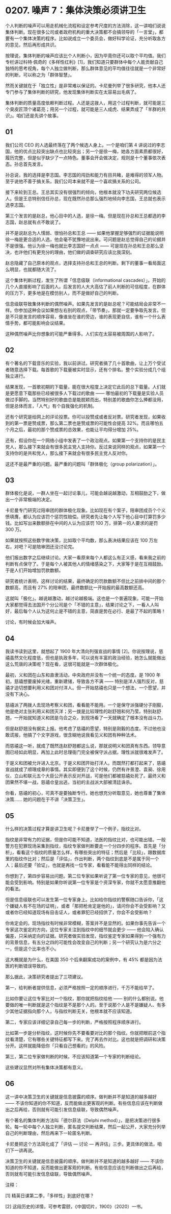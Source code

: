 # 0207. 噪声 7：集体決策必须讲卫生

个人判断的噪声可以用走机械化流程和设定参考尺度的方法消除，这一讲咱们说说集体判断。现在很多公司或者政府机构的重大决策都不会搞领导的「一言堂」，都要有一个集体决策的程序。比如说成立一个委员会，做好科学论证，充分听取各方的意见，然后再形成共识。

按理说，集体判断的噪声应该比个人判断小，因为毕竟你还可以取个平均值。我们专栏讲过科特·佩奇的《多样性红利》[1]，我们知道只要群体中每个人能贡献自己独特的思考视角，每个人独立做判断，那么群体意见的平均值往往就是一个非常好的判断，可以称之为「群体智慧」。

然而关键就在于「独立性」是非常难以保证的。卡尼曼列举了很多研究，他本人还专门参与了集体判断的研究，他发现集体判断实在太容易出毛病了。

集体判断的质量高度依赖判断过程。人还是这拨人，用这个过程判断，就可能是三个臭皮匠顶个诸葛亮；用另一个过程，就可能是三人成虎、结果弄成了「羊群的共识」。咱们还是先讲个故事。

## 01

我们公司 CEO 的人选最终落在了两个候选人身上。一个是咱们第 4 讲说过的李志国，他的优点比较突出缺点也比较突出；另一个是徐一梅，她各方面素质都很好，履历完整，但是似乎缺少了一点特色。董事会开会做决定，规则是十个董事依次表态。孙总首先发言。

孙总说，我的选择是李志国。李志国的闯劲和能力有目共睹，是难得的领军人物。至于说他不善于搞关系，我们公司本来就不是一个喜欢搞关系的公司。

接下来轮到王总。王总其实没有很强烈的倾向，他根本就没下功夫研究两位候选人。但是王总特别信任孙总，现在既然孙总那么强烈地倾向李志国，王总就也表示选李志国。

第三个发言的是赵总，他心目中的人选，是徐一梅。但是现在孙总和王总都选的李志国，赵总就有点不敢说了。

并不是说赵总为人懦弱、很怕孙总和王总 —— 如果他掌握足够强烈的证据能说明徐一梅是更合适的人选，他会毫不犹豫地说出来。可问题是赵总觉得自己的论据并不是很强。他认为徐一梅也就比李志国好一点点 —— 可是现在孙总和王总那么坚决，也许他们有更充分的理由，他们做的调查研究应该比我深刻。

赵总隐藏了自己原本的观点，选择支持孙总和王总的判断。剩下的董事一看局面这么明显，也就都随大流了。

这个集体判断过程，发生了所谓「信息级联（informational cascades）」。开始的几个人直接影响了后面的人。后发言的人大大高估了前人判断的可信程度，在群体的压力下，更多地是在模仿别人，而不是做好自己的判断。

信息级联导致集体判断的偶然噪声。如果先发言的是赵总呢？可能结局会非常不一样。你参加这种会议如果想左右别的观点，「带节奏」，那就一定要争取先发言。但是不只是发言的顺序容易，像谁坐在谁的旁边，谁的表现更自信，谁有一个什么表情手势，都可能影响会议结果。

这种偶然噪声比你想象的可能严重得多。人们实在太容易被周围的人影响了。

## 02

有个著名的下载音乐的实验，我以前讲过。研究者搞了几十首歌曲，让上万个受试者随意选择下载。每首歌的下载量被实时显示，还有个排名。整个实验分成几个组独立进行。

结果发现，一首歌初期的下载量，能在很大程度上决定它此后的总下载量。人们就是更愿意下载那些已经被很多人下载过的歌曲 —— 哪怕最初的下载量是实验人员做过手脚的。当然特别好的歌曲总是能脱颖而出，特别差的歌曲你怎么捧都没用，但是总体而言，「人气」有个自我强化的机制。

还有个研究是给网上的评论投票。你可以投赞成或者反对票。研究者发现，如果收到的第一票是赞成票，那么第二票也是赞成票的可能性会提高 32%。而且哪怕五个月之后，最初的那个赞成票的总效果，也能让平均得分增加 25%。

还有，假设你在一个网络小组中发表了一个政治观点。如果第一个支持你的是民主党人，那么接下来就会有很多民主党人支持你。反过来说同样的观点，如果第一个支持你的是共和党人，那么接下来就会有很多民主党人反对你。

这还不是最严重的问题。最严重的问题叫「群体极化（group polarization）」。

## 03

群体极化是说，一群人坐在一起讨论事儿，可能会越说越激动，互相鼓励之下，做出一个非常极端的决定。

卡尼曼专门研究过陪审团的群体极化现象。比如现在有个案子，陪审团成员个个义愤填膺，都认为应该罚个惩罚性赔偿。研究者先让每个人写下他心目中打算罚多少钱。比如写出来数额排在中间的人认为应该罚 100 万，排第一的人要求的是罚 300 万。

如果就按照这些数字做决策，比如取个平均数，那么表决结果应该在 100 万左右，对吧？可是陪审团还没讨论完。

他们报出数字之后继续讨论。大家一看原来每个人都这么有正义感，看来我之前的判断有点保守了。于是每个人被其他人的情绪感染之下，大家等于是在互相鼓励。于是人们开始增加罚款数额。

研究者统计表明，这样讨论的结果，最终确定的罚款数额不但比之前排中间的那个数额高，而且有 27% 的陪审团，最终数额比一开始报的最高数额还高。

这就叫「极化」。越说越激动，越讨论越极端。这也是一个普遍现象。可能一开始大家都觉得去法国开个分公司是个「不错的主意」，结果讨论之下，一看人人叫好，最后每个人认为这何止是不错的主意，简直是势在必行、是最了不起的策略！

讨论，有时候会加大噪声。

## 04

我读书读到这里，就想起了 1900 年大清向列强宣战的事情 [2]。你说按理说，慈禧虽然文化程度低，但也是执政多年，可以说有丰富的政治经验，她怎么就能做出这么荒唐的决策呢？现在看，这很可能就是一次群体极化。

最初，义和团在山东和直隶活动，中央政府并没有一个统一的态度。是 1900 年初，慈禧想要废掉光绪，重新建储，导致各方不满 —— 特别是洋人强烈反对，慈禧才迫切想要利用义和团对付洋人。但一开始慈禧也只是一个想法，一个愿望，并没有下决心。

慈禧派了两拨人去现场考察义和团，看看能不能用。一个是保守派强硬分子刚毅，他是绝对主张利用义和团灭洋；另一拨是比较理性的赵舒翘和何乃莹。特别赵舒翘，一开始就知道义和团是乌合之众，到现场看了一天就确定了根本没有战斗力。

但是赵舒翘没有据实上报。他考虑了慈禧的愿望，特别是刚毅的态度。不过他也没敢谎报，他搞了个文字游戏，很含糊地说我看见义和团有种种法术。

而慈禧这一听，就成了既然连赵舒翘都这么说，那就说明义和团真有东西。领导意图已经如此明显，再加上此时总理衙门完全被保守派占据，理性派就很难发声了。

于是义和团被允许进入北京。于是义和团开始打洋人。而既然打都打起来了，慈禧宣战就成了顺理成章的事情。其实即便到了这个时候，仍然有许景澄、袁昶、徐用仪、立山和联元五个大臣公开表示反对开战，可是他们都被慈禧处死了。最终义和团果然不堪一战，慈禧仓皇出逃，当初的主战派大部被清廷诛杀。

你看，慈禧的初心，可真不是要独断专行。她也想充分听取意见，她也尊重了集体决策…… 她的问题在于不讲「决策卫生」。

## 05

什么样的决策过程才算是讲卫生呢？卡尼曼举了一个例子，指纹比对。

指纹是非常有力的证据，但是你可能不知道，法医的指纹比对，也可能出错。一般警方在犯罪现场采集到指纹，指纹专家做判断要走一个分四步的程序。首先是「分析」，看看这个指纹的质量怎么样，有哪些突出的特征；然后是「比较」，跟数据库里的指纹作比对；然后是「评估」，作出判断，两个指纹到底是不是属于同一个人；最后还要「验证」，也就是再找一位专家，看看能不能得出同样的结论。

你想到了，第四步容易出问题。第二位专家如果听说了第一位专家的意见，他很可能会受到影响。特别是如果你听说第一位专家是个资深专家，你就不太愿意推翻他的看法。

但是信息级联也可以发生第一位专家身上。比如给你指纹的警察随口告诉你，「这个嫌疑人有不在场的证明」，或者「那把枪肯定是他的」，请问你会不会受影响？又或者你已经知道现场有目击证人，或者罪犯已经招供了，你会不会受影响？

你肯定会的。现场指纹有时候非常模糊，答案并不是显然的。如果你事先告诉一个专家这次鉴定的方向，这位专家关注到指纹中的细节就会更少 —— 他会陷入确认偏差，只采纳定向的证据。研究者做实验发现，指纹鉴定专家如果得到一个强有力的背景信息，有五分之四的可能性会改变自己的判断；另一个研究认为是六分之一，但是这个比率也不小。

这大概就是为什么，在美国 350 个后来翻案成功的案例中，有 45% 都是因为法医的判断错误导致的。

那么据此，决策研究者提出了三项建议。

第一，给判断者提供信息，必须严格按照一定的顺序进行，千万不能给早了。

比如你要让这位专家比对一个指纹，那你就把指纹给他 —— 别的什么都别说。他要做的唯一判断就是这个指纹是不是那个人的。至于说那个人是不是嫌疑人、有多少其他证据指向那个人，与指纹判断无关，他根本就不应该知道。

第二，专家应该详细记录自己每一步的判断，严格按照程序顺序进行。

比如第一步是分析指纹，这时候你先不要看要对比的那个指纹。你就把眼前这个指纹看清楚，它有哪些关键特征都写下来。完了再去作对比。这也就是把调研和决策分开。这样就能降低你「只看自己想看的」的风险。

第三，第二位专家做判断的时候，不应该知道第一个专家的判断结论。

这些建议显然对所有集体决策都有意义。

## 06

这一讲中决策卫生的关键就是信息披露的顺序。做判断并不是知道的越多越好 —— 不该你知道的你不知道，反而能做出更客观的判断。有些信息应该在判断做出之后再给，否则就有可能引发信息级联，导致偶然噪声。

有个著名的集体判断方法叫「德尔菲法（Delphi method）」，是把决策进行很多轮。每一轮中每个人独立判断，匿名提交判断结果，然后一起公开，大家充分列举自己的判断理由，然后再来下一轮匿名判断。

卡尼曼把这个方法简化成了「评估 — 讨论 — 再评估」三步。更具体的做法，咱们下一讲再说。

决策卫生的关键就是信息披露的顺序。做判断并不是知道的越多越好 —— 不该你知道的你不知道，反而能做出更客观的判断。有些信息应该在判断做出之后再给，否则就有可能引发信息级联，导致偶然噪声。

注释：

[1] 精英日课第二季，「多样性」到底好在哪？

[2] 这段历史的详情，可参考雷颐，《中国切片，1900》（2020）一书。